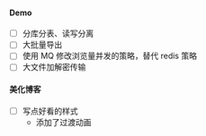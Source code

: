 #### Demo
- [ ] 分库分表、读写分离
- [ ] 大批量导出
- [ ] 使用 MQ 修改浏览量并发的策略，替代 redis 策略
- [ ] 大文件加解密传输

#### 美化博客
- [ ] 写点好看的样式
    - 添加了过渡动画
